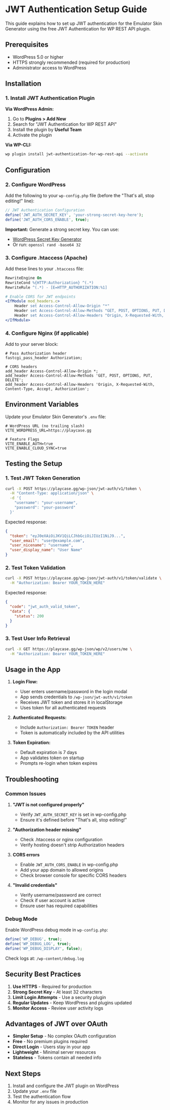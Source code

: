 # JWT Authentication Setup Guide

This guide explains how to set up JWT authentication for the Emulator Skin Generator using the free JWT Authentication for WP REST API plugin.

## Prerequisites

- WordPress 5.0 or higher
- HTTPS strongly recommended (required for production)
- Administrator access to WordPress

## Installation

### 1. Install JWT Authentication Plugin

**Via WordPress Admin:**
1. Go to **Plugins > Add New**
2. Search for "JWT Authentication for WP REST API"
3. Install the plugin by **Useful Team**
4. Activate the plugin

**Via WP-CLI:**
```bash
wp plugin install jwt-authentication-for-wp-rest-api --activate
```

## Configuration

### 2. Configure WordPress

Add the following to your `wp-config.php` file (before the "That's all, stop editing!" line):

```php
// JWT Authentication Configuration
define('JWT_AUTH_SECRET_KEY', 'your-strong-secret-key-here');
define('JWT_AUTH_CORS_ENABLE', true);
```

**Important:** Generate a strong secret key. You can use:
- [WordPress Secret Key Generator](https://api.wordpress.org/secret-key/1.1/salt/)
- Or run: `openssl rand -base64 32`

### 3. Configure .htaccess (Apache)

Add these lines to your `.htaccess` file:

```apache
RewriteEngine On
RewriteCond %{HTTP:Authorization} ^(.*)
RewriteRule ^(.*) - [E=HTTP_AUTHORIZATION:%1]

# Enable CORS for JWT endpoints
<IfModule mod_headers.c>
    Header set Access-Control-Allow-Origin "*"
    Header set Access-Control-Allow-Methods "GET, POST, OPTIONS, PUT, DELETE"
    Header set Access-Control-Allow-Headers "Origin, X-Requested-With, Content-Type, Accept, Authorization"
</IfModule>
```

### 4. Configure Nginx (if applicable)

Add to your server block:

```nginx
# Pass Authorization header
fastcgi_pass_header Authorization;

# CORS headers
add_header Access-Control-Allow-Origin *;
add_header Access-Control-Allow-Methods 'GET, POST, OPTIONS, PUT, DELETE';
add_header Access-Control-Allow-Headers 'Origin, X-Requested-With, Content-Type, Accept, Authorization';
```

## Environment Variables

Update your Emulator Skin Generator's `.env` file:

```env
# WordPress URL (no trailing slash)
VITE_WORDPRESS_URL=https://playcase.gg

# Feature Flags
VITE_ENABLE_AUTH=true
VITE_ENABLE_CLOUD_SYNC=true
```

## Testing the Setup

### 1. Test JWT Token Generation

```bash
curl -X POST https://playcase.gg/wp-json/jwt-auth/v1/token \
  -H "Content-Type: application/json" \
  -d '{
    "username": "your-username",
    "password": "your-password"
  }'
```

Expected response:
```json
{
  "token": "eyJ0eXAiOiJKV1QiLCJhbGciOiJIUzI1NiJ9...",
  "user_email": "user@example.com",
  "user_nicename": "username",
  "user_display_name": "User Name"
}
```

### 2. Test Token Validation

```bash
curl -X POST https://playcase.gg/wp-json/jwt-auth/v1/token/validate \
  -H "Authorization: Bearer YOUR_TOKEN_HERE"
```

Expected response:
```json
{
  "code": "jwt_auth_valid_token",
  "data": {
    "status": 200
  }
}
```

### 3. Test User Info Retrieval

```bash
curl -X GET https://playcase.gg/wp-json/wp/v2/users/me \
  -H "Authorization: Bearer YOUR_TOKEN_HERE"
```

## Usage in the App

1. **Login Flow:**
   - User enters username/password in the login modal
   - App sends credentials to `/wp-json/jwt-auth/v1/token`
   - Receives JWT token and stores it in localStorage
   - Uses token for all authenticated requests

2. **Authenticated Requests:**
   - Include `Authorization: Bearer TOKEN` header
   - Token is automatically included by the API utilities

3. **Token Expiration:**
   - Default expiration is 7 days
   - App validates token on startup
   - Prompts re-login when token expires

## Troubleshooting

### Common Issues

1. **"JWT is not configured properly"**
   - Verify `JWT_AUTH_SECRET_KEY` is set in wp-config.php
   - Ensure it's defined before "That's all, stop editing!"

2. **"Authorization header missing"**
   - Check .htaccess or nginx configuration
   - Verify hosting doesn't strip Authorization headers

3. **CORS errors**
   - Enable `JWT_AUTH_CORS_ENABLE` in wp-config.php
   - Add your app domain to allowed origins
   - Check browser console for specific CORS headers

4. **"Invalid credentials"**
   - Verify username/password are correct
   - Check if user account is active
   - Ensure user has required capabilities

### Debug Mode

Enable WordPress debug mode in `wp-config.php`:
```php
define('WP_DEBUG', true);
define('WP_DEBUG_LOG', true);
define('WP_DEBUG_DISPLAY', false);
```

Check logs at: `/wp-content/debug.log`

## Security Best Practices

1. **Use HTTPS** - Required for production
2. **Strong Secret Key** - At least 32 characters
3. **Limit Login Attempts** - Use a security plugin
4. **Regular Updates** - Keep WordPress and plugins updated
5. **Monitor Access** - Review user activity logs

## Advantages of JWT over OAuth

- **Simpler Setup** - No complex OAuth configuration
- **Free** - No premium plugins required
- **Direct Login** - Users stay in your app
- **Lightweight** - Minimal server resources
- **Stateless** - Tokens contain all needed info

## Next Steps

1. Install and configure the JWT plugin on WordPress
2. Update your `.env` file
3. Test the authentication flow
4. Monitor for any issues in production